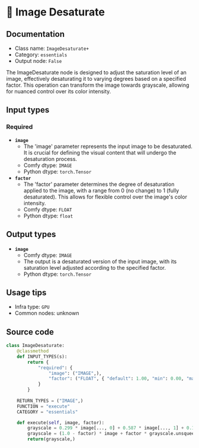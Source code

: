 # 🔧 Image Desaturate
## Documentation
- Class name: `ImageDesaturate+`
- Category: `essentials`
- Output node: `False`

The ImageDesaturate node is designed to adjust the saturation level of an image, effectively desaturating it to varying degrees based on a specified factor. This operation can transform the image towards grayscale, allowing for nuanced control over its color intensity.
## Input types
### Required
- **`image`**
    - The 'image' parameter represents the input image to be desaturated. It is crucial for defining the visual content that will undergo the desaturation process.
    - Comfy dtype: `IMAGE`
    - Python dtype: `torch.Tensor`
- **`factor`**
    - The 'factor' parameter determines the degree of desaturation applied to the image, with a range from 0 (no change) to 1 (fully desaturated). This allows for flexible control over the image's color intensity.
    - Comfy dtype: `FLOAT`
    - Python dtype: `float`
## Output types
- **`image`**
    - Comfy dtype: `IMAGE`
    - The output is a desaturated version of the input image, with its saturation level adjusted according to the specified factor.
    - Python dtype: `torch.Tensor`
## Usage tips
- Infra type: `GPU`
- Common nodes: unknown


## Source code
```python
class ImageDesaturate:
    @classmethod
    def INPUT_TYPES(s):
        return {
            "required": {
                "image": ("IMAGE",),
                "factor": ("FLOAT", { "default": 1.00, "min": 0.00, "max": 1.00, "step": 0.05, }),
            }
        }
    
    RETURN_TYPES = ("IMAGE",)
    FUNCTION = "execute"
    CATEGORY = "essentials"

    def execute(self, image, factor):
        grayscale = 0.299 * image[..., 0] + 0.587 * image[..., 1] + 0.114 * image[..., 2]
        grayscale = (1.0 - factor) * image + factor * grayscale.unsqueeze(-1).repeat(1, 1, 1, 3)
        return(grayscale,)

```
